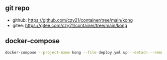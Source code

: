 ## git repo
  - github: https://github.com/czy21/container/tree/main/kong
  - gitee: https://gitee.com/czy21/container/tree/main/kong
## docker-compose
```bash
docker-compose --project-name kong --file deploy.yml up --detach --remove-orphans
```